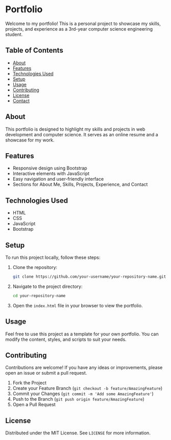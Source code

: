 # Portfolio

Welcome to my portfolio! This is a personal project to showcase my skills, projects, and experience as a 3rd-year computer science engineering student. 

## Table of Contents

- [About](#about)
- [Features](#features)
- [Technologies Used](#technologies-used)
- [Setup](#setup)
- [Usage](#usage)
- [Contributing](#contributing)
- [License](#license)
- [Contact](#contact)

## About

This portfolio is designed to highlight my skills and projects in web development and computer science. It serves as an online resume and a showcase for my work. 

## Features

- Responsive design using Bootstrap
- Interactive elements with JavaScript
- Easy navigation and user-friendly interface
- Sections for About Me, Skills, Projects, Experience, and Contact

## Technologies Used

- HTML
- CSS
- JavaScript
- Bootstrap

## Setup

To run this project locally, follow these steps:

1. Clone the repository:
    ```sh
    git clone https://github.com/your-username/your-repository-name.git
    ```
2. Navigate to the project directory:
    ```sh
    cd your-repository-name
    ```
3. Open the `index.html` file in your browser to view the portfolio.

## Usage

Feel free to use this project as a template for your own portfolio. You can modify the content, styles, and scripts to suit your needs.

## Contributing

Contributions are welcome! If you have any ideas or improvements, please open an issue or submit a pull request.

1. Fork the Project
2. Create your Feature Branch (`git checkout -b feature/AmazingFeature`)
3. Commit your Changes (`git commit -m 'Add some AmazingFeature'`)
4. Push to the Branch (`git push origin feature/AmazingFeature`)
5. Open a Pull Request

## License

Distributed under the MIT License. See `LICENSE` for more information.

